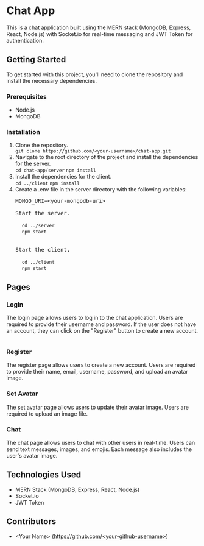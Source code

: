   <h1>Chat App</h1>
    <p>This is a chat application built using the MERN stack (MongoDB, Express, React, Node.js) with Socket.io for real-time messaging and JWT Token for authentication.</p>
    <h2>Getting Started</h2>
<p>To get started with this project, you'll need to clone the repository and install the necessary dependencies.</p>

<h3>Prerequisites</h3>
<ul>
  <li>Node.js</li>
  <li>MongoDB</li>
</ul>

<h3>Installation</h3>
<ol>
  <li>Clone the repository.</li>
  <code>git clone https://github.com/&lt;your-username&gt;/chat-app.git</code>
  
  <li>Navigate to the root directory of the project and install the dependencies for the server.</li>
  <code>cd chat-app/server</code>
  <code>npm install</code>
  
  <li>Install the dependencies for the client.</li>
  <code>cd ../client</code>
  <code>npm install</code>
  
  <li>Create a .env file in the server directory with the following variables:</li>
  <pre>MONGO_URI=&lt;your-mongodb-uri&gt;
   <li>Start the server.</li>
  <code>cd ../server</code>
  <code>npm start</code>
  
  <li>Start the client.</li>
  <code>cd ../client</code>
  <code>npm start</code>
</ol>

<h2>Pages</h2>

<h3>Login</h3>
<p>The login page allows users to log in to the chat application. Users are required to provide their username and password. If the user does not have an account, they can click on the "Register" button to create a new account.</p>
<img src="" />

<h3>Register</h3>
<p>The register page allows users to create a new account. Users are required to provide their name, email, username, password, and upload an avatar image.</p>

<h3>Set Avatar</h3>
<p>The set avatar page allows users to update their avatar image. Users are required to upload an image file.</p>

<h3>Chat</h3>
<p>The chat page allows users to chat with other users in real-time. Users can send text messages, images, and emojis. Each message also includes the user's avatar image.</p>

<h2>Technologies Used</h2>
<ul>
  <li>MERN Stack (MongoDB, Express, React, Node.js)</li>
  <li>Socket.io</li>
  <li>JWT Token</li>
</ul>

<h2>Contributors</h2>
<ul>
  <li>&lt;Your Name&gt; (<a href="https://github.com/&lt;your-github-username&gt;">https://github.com/&lt;your-github-username&gt;</a>)</li>
</ul>
